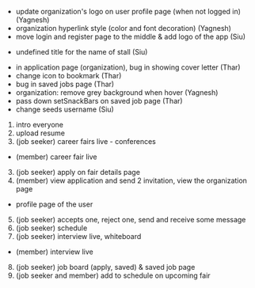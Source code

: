 - update organization's logo on user profile page (when not logged in) (Yagnesh)
- organization hyperlink style (color and font decoration) (Yagnesh)
- move login and register page to the middle & add logo of the app (Siu)
* undefined title for the name of stall (Siu)
- in application page (organization), bug in showing cover letter (Thar)
- change icon to bookmark (Thar)
- bug in saved jobs page (Thar)
- organization: remove grey background when hover (Yagnesh)
- pass down setSnackBars on saved job page (Thar)
- change seeds username (Siu)

1. intro everyone
2. upload resume
2. (job seeker) career fairs live - conferences
  * (member) career fair live
3. (job seeker) apply on fair details page
4. (member) view application and send 2 invitation, view the organization page
  * profile page of the user
5. (job seeker) accepts one, reject one, send and receive some message
6. (job seeker) schedule
7. (job seeker) interview live, whiteboard
  * (member) interview live
8. (job seeker) job board (apply, saved) & saved job page
9. (job seeker and member) add to schedule on upcoming fair
